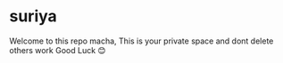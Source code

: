 # suriya
Welcome to this repo macha,
This is your private space and dont delete others work 
Good Luck 😊